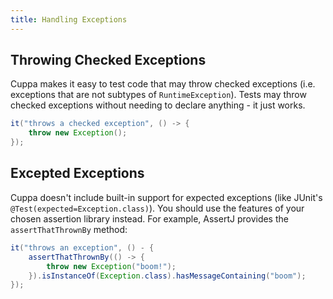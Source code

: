 ```yaml
---
title: Handling Exceptions
---
```

## Throwing Checked Exceptions

Cuppa makes it easy to test code that may throw checked exceptions (i.e. exceptions that are not subtypes of
`RuntimeException`). Tests may throw checked exceptions without needing to declare anything - it just works.

```java
it("throws a checked exception", () -> {
    throw new Exception();
});
```

## Excepted Exceptions

Cuppa doesn't include built-in support for expected exceptions (like JUnit's `@Test(expected=Exception.class)`). You
should use the features of your chosen assertion library instead. For example, AssertJ provides the `assertThatThrownBy`
method:

```java
it("throws an exception", () - {
    assertThatThrownBy(() -> {
        throw new Exception("boom!");
    }).isInstanceOf(Exception.class).hasMessageContaining("boom");
});
```